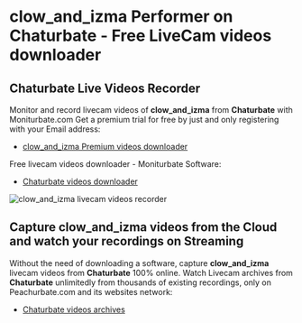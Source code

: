 # clow_and_izma Performer on Chaturbate - Free LiveCam videos downloader

## Chaturbate Live Videos Recorder

Monitor and record livecam videos of **clow_and_izma** from **Chaturbate** with Moniturbate.com
Get a premium trial for free by just and only registering with your Email address:
* [clow_and_izma Premium videos downloader](https://moniturbate.com/request-demo-licence-key.html)

Free livecam videos downloader - Moniturbate Software:
* [Chaturbate videos downloader](https://moniturbate.com/moniturbate-download-software.html)

![clow_and_izma livecam videos recorder](https://peachurnet.com/templates/moniturbate-software.png)


## Capture clow_and_izma videos from the Cloud and watch your recordings on Streaming

Without the need of downloading a software, capture **clow_and_izma** livecam videos from **Chaturbate** 100% online.
Watch Livecam archives from **Chaturbate** unlimitedly from thousands of existing recordings, only on Peachurbate.com and its websites network:
* [Chaturbate videos archives](https://peachurnet.com/)